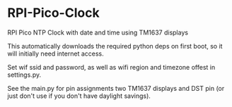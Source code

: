 # RPI-Pico-Clock
RPI Pico NTP Clock with date and time using TM1637 displays


This automatically downloads the required python deps on first boot, so it will initially need internet access.

Set wif ssid and password, as well as wifi region and timezone offest in settings.py.

See the main.py for pin assignments two TM1637 displays and DST pin (or just don't use if you don't have daylight savings).
